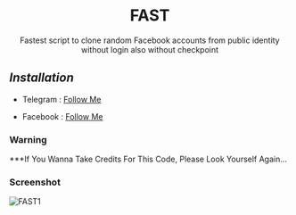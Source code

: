 <h1 align="center">FAST</h1>
<p align="center">Fastest script to clone random Facebook accounts from public identity without login also without checkpoint</p>




## ***Installation***


* Telegram : [Follow Me](https://t.me/TT_RQ)


* Facebook : [Follow Me](https://www.facebook.com/118462356860246)


### Warning


***If You Wanna Take Credits For This Code, Please Look Yourself Again...

### Screenshot
![FAST1](https://raw.githubusercontent.com/SidraELEzz/Fast/main/FAST1.png)




